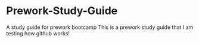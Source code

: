 # Prework-Study-Guide
 A study guide for prework bootcamp
 This is a prework study guide that I am testing how github works! 